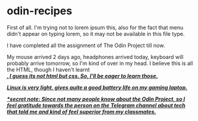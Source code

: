 # odin-recipes

First of all. I'm trying not to lorem ipsum this, also for the fact that menu didn't appear on typing lorem, so it may not be available in this file type.

I have completed all the assignment of The Odin Project till now. 

My mouse arrived 2 days ago, headphones arrived today, keyboard will probably arrive tomorrow, so I'm kind of over in my head. 
I believe this is all the HTML, though I haven't learnt <b> <i> <u><br>, I guess its not html but css. So, I'll be eager to learn those.

Linux is very light, gives quite a good battery life on my gaming laptop.

*secret note: Since not many people know about the Odin Project, so I feel gratitude towards the person on the Telegram channel about tech that told me and kind of feel superior from my classmates.
